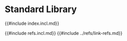 # Standard Library

{{#include index.incl.md}}

{{#include refs.incl.md}}
{{#include ../refs/link-refs.md}}
